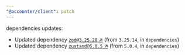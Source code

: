 ```yaml
---
"@accounter/client": patch
---
```

dependencies updates:
  - Updated dependency [`zod@3.25.28` ↗︎](https://www.npmjs.com/package/zod/v/3.25.28) (from `3.25.14`, in `dependencies`)
  - Updated dependency [`zustand@5.0.5` ↗︎](https://www.npmjs.com/package/zustand/v/5.0.5) (from `5.0.4`, in `dependencies`)
